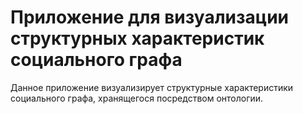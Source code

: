 # Приложение для визуализации структурных характеристик социального графа
Данное приложение визуализирует структурные характеристики социального графа, хранящегося посредством онтологии.
